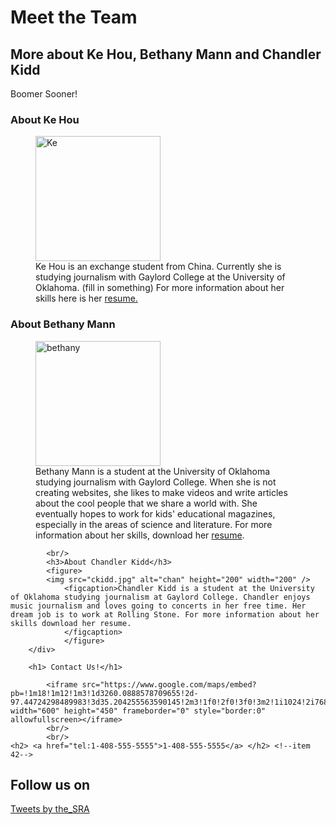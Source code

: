 <!-- item 1, 2 -->
<!DOCTYPE html>
<html>
    <head>
        <title>GC Bio</title>
<!-- item 26-->
        <link rel="icon"
          type="image/png"
          href="Basil_Leaves.png"
          />
<!-- item 3 -->
<link href="GC.css" rel="stylesheet" type="text/css" />
    </head>
    <body>
        <h1> Meet the Team</h1>
            <h2> More about Ke Hou, Bethany Mann and Chandler Kidd </h2>
            <p class="speech">Boomer Sooner!</p>
            <div class="biopage">
            <h3>About Ke Hou</h3>
            <!--item 10-->
            <figure>
            <img src="slide2.jpg" alt="Ke" height="200" width="200"/>
                <figcaption>Ke Hou is an exchange student from China. Currently she is studying journalism with Gaylord College at the University of Oklahoma. (fill in something) For more information about her skills here is her <a href="http://www.keke-416.com/hou_resume.html">resume.</a></figcaption>
                </figure>
            <h3>About Bethany Mann</h3>
            <figure>
            <img src=peachyselfie.jpg alt="bethany" height="200" width="200"/>
                <figcaption>Bethany Mann is a student at the University of Oklahoma studying journalism with Gaylord College. When she is not creating websites, she likes to make videos and write articles about the cool people that we share a world with. She eventually hopes to work for kids' educational magazines, especially in the areas of science and literature. 
                For more information about her skills, download her <a href="Resume - Bethany Mann.doc" target="_blank" title="Resume - Bethany Mann">resume</a>.
                </figcaption>
                </figure>
          
          
            
            <br/>
            <h3>About Chandler Kidd</h3>
            <figure>
            <img src="ckidd.jpg" alt="chan" height="200" width="200" />
                <figcaption>Chandler Kidd is a student at the University of Oklahoma studying journalism at Gaylord College. Chandler enjoys music journalism and loves going to concerts in her free time. Her dream job is to work at Rolling Stone. For more information about her skills download her resume.
                </figcaption>   
                </figure>
        </div>
        
        <h1> Contact Us!</h1>
<!-- item 11 -->            
            <iframe src="https://www.google.com/maps/embed?pb=!1m18!1m12!1m3!1d3260.0888578709655!2d-97.44724298489983!3d35.204255563590145!2m3!1f0!2f0!3f0!3m2!1i1024!2i768!4f13.1!3m3!1m2!1s0x87b2682ce65c29c7%3A0x98b87d40b11961cd!2sGaylord+College!5e0!3m2!1sen!2sus!4v1511795812996" width="600" height="450" frameborder="0" style="border:0" allowfullscreen></iframe>
            <br/>
            <br/>
    <h2> <a href="tel:1-408-555-5555">1-408-555-5555</a> </h2> <!--item 42-->
        
    
<div class="footer-social-icons">
    <h2 class="_14">Follow us on</h2>
   <div class="social">
<a href="https://www.facebook.com/nytfood/" class="social-facebook"></a>
<a href="https://twitter.com/the_sra?lang=en" class="social-twitter"></a>
<a href="https://www.instagram.com/love_food/?hl=en" class="social-instagram"></a>
    <!--item 59-->
    <a class="twitter-timeline" data-width="250" data-height="300" data-theme="dark" data-link-color="#981CEB" href="https://twitter.com/the_SRA?ref_src=twsrc%5Etfw">Tweets by the_SRA</a> <script async src="https://platform.twitter.com/widgets.js" charset="utf-8"></script>
</div>
</div>
    </body>
</html>

